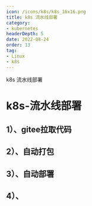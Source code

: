 ```yaml
---
icon: /icons/k8s/k8s_16x16.png
title: k8s 流水线部署
category: 
- kubernetes
headerDepth: 5
date: 2022-08-24
order: 13
tag:
- Linux
- k8s
---
```


k8s 流水线部署

<!-- more -->

# k8s-流水线部署

## 1）、gitee拉取代码

## 2）、自动打包

## 3）、自动部署

## 4）、
